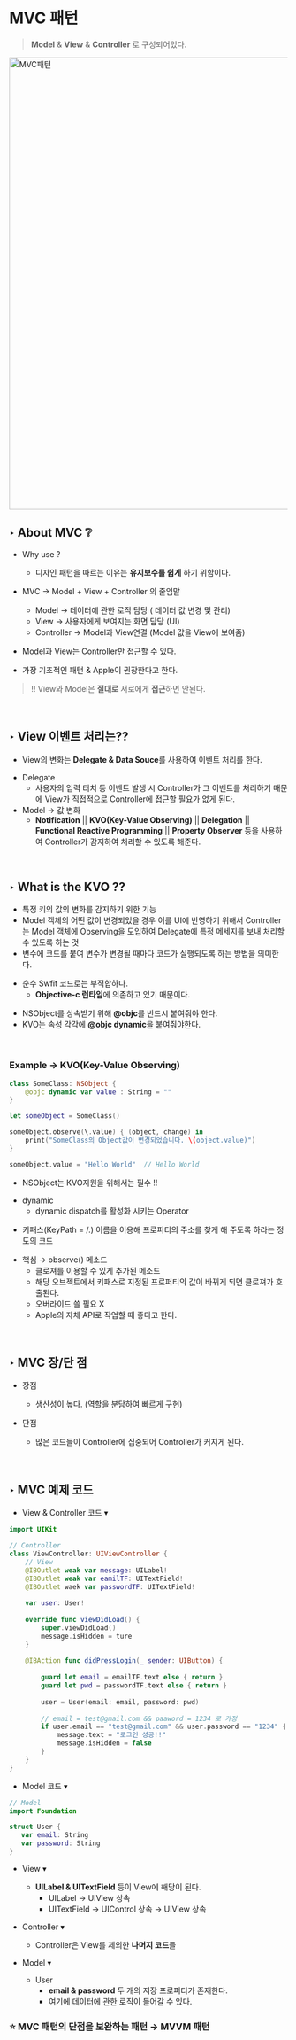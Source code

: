 # MVC 패턴

> **Model** & **View** & **Controller** 로 구성되어있다.
<img width="817" alt="MVC패턴" src="https://user-images.githubusercontent.com/64394744/135588646-26c855c3-4795-49fb-ad51-44affe96c98a.png">


## ‣ About MVC ❔
* Why use ?
    * 디자인 패턴을 따르는 이유는 **유지보수를 쉽게** 하기 위함이다.
    
* MVC → Model + View + Controller 의 줄임말
    * Model → 데이터에 관한 로직 담당 ( 데이터 값 변경 및 관리)
    * View → 사용자에게 보여지는 화면 담당 (UI)
    * Controller → Model과 View연결 (Model 값을 View에 보여줌)
    
* Model과 View는 Controller만 접근할 수 있다.
* 가장 기초적인 패턴 & Apple이 권장한다고 한다.
>  ‼️ View와 Model은 **절대로** 서로에게 **접근**하면 안된다.
</br>

## ‣ View 이벤트 처리는??
- View의 변화는 **Delegate & Data Souce**를 사용하여 이벤트 처리를 한다.
* Delegate
    * 사용자의 입력 터치 등 이벤트 발생 시 Controller가 그 이벤트를 처리하기 때문에 View가 직접적으로 Controller에 접근할 필요가 없게 된다.
* Model → 값 변화
    * **Notification** || **KVO(Key-Value Observing)** || **Delegation** || **Functional Reactive Programming** || **Property Observer** 등을 사용하여 Controller가 감지하여 처리할 수 있도록 해준다.
</br>

## ‣ What is the KVO ??
- 특정 키의 값의 변화를 감지하기 위한 기능
- Model 객체의 어떤 값이 변경되었을 경우 이를 UI에 반영하기 위해서 Controller는 Model 객체에 Observing을 도입하여 Delegate에 특정 메세지를 보내 처리할 수 있도록 하는 것
- 변수에 코드를 붙여 변수가 변경될 때마다 코드가 실행되도록 하는 방법을 의미한다.
* 순수 Swfit 코드로는 부적합하다.
    * **Objective-c 런타임**에 의존하고 있기 때문이다.

- NSObject를 상속받기 위해 **@objc**를 반드시 붙여줘야 한다.
- KVO는 속성 각각에 **@objc dynamic**을 붙여줘야한다.
</br>

### Example → KVO(Key-Value Observing)
```swift
class SomeClass: NSObject {
    @objc dynamic var value : String = ""
}

let someObject = SomeClass()

someObject.observe(\.value) { (object, change) in
    print("SomeClass의 Object값이 변경되었습니다. \(object.value)")
}

someObject.value = "Hello World"  // Hello World
```
- NSObject는 KVO지원을 위해서는 필수 !!
* dynamic
    * dynamic dispatch를 활성화 시키는 Operator
- 키패스(KeyPath = /.) 이름을 이용해 프로퍼티의 주소를 찾게 해 주도록 하라는 정도의 코드
* 핵심 → observe() 메소드
    * 클로져를 이용할 수 있게 추가된 메소드
    * 해당 오브젝트에서 키패스로 지정된 프로퍼티의 값이 바뀌게 되면 클로져가 호출된다.
    * 오버라이드 쓸 필요 X
    * Apple의 자체 API로 작업할 때 좋다고 한다.
</br>

## ‣ MVC 장/단 점
* 장점
    * 생산성이 높다. (역할을 분담하여 빠르게 구현)
    
* 단점
    * 많은 코드들이 Controller에 집중되어 Controller가 커지게 된다.
</br>
    
## ‣ MVC 예제 코드
 - View & Controller 코드 ▾
```swift
import UIKit 

// Controller
class ViewController: UIViewController {
    // View
    @IBOutlet weak var message: UILabel!
    @IBOutlet weak var eamilTF: UITextField!
    @IBOutlet waek var passwordTF: UITextField!
    
    var user: User!
    
    override func viewDidLoad() {
        super.viewDidLoad()
        message.isHidden = ture
    }
    
    @IBAction func didPressLogin(_ sender: UIButton) {
        
        guard let email = emailTF.text else { return }
        guard let pwd = passwordTF.text else { return }
        
        user = User(email: email, password: pwd)
        
        // email = test@gmail.com && paaword = 1234 로 가정
        if user.email == "test@gmail.com" && user.password == "1234" {
            message.text = "로그인 성공!!"
            message.isHidden = false
        }
    }
}
```
 
 - Model 코드 ▾
 ```swift
 // Model
 import Foundation
 
 struct User {
    var email: String
    var password: String
}
 ```


 * View ▾
    * **UILabel & UITextField** 등이 View에 해당이 된다.
        * UILabel → UIView 상속
        * UITextField → UIControl 상속 → UIView 상속

* Controller ▾
    * Controller은 View를 제외한 **나머지 코드**들

* Model ▾
    * User
        * **email & password** 두 개의 저장 프로퍼티가 존재한다.
        * 여기에 데이터에 관한 로직이 들어갈 수 있다.


### ⭐️ MVC 패턴의 **단점을 보완**하는 패턴 → **MVVM 패턴** 
